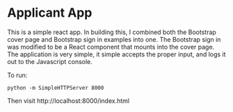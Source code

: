 # Applicant App

This is a simple react app.  In building this, I combined both the Bootstrap
cover page and Bootstrap sign in examples into one.  The Bootstrap sign in was
modified to be a React component that mounts into the cover page.  The
application is very simple, it simple accepts the proper input, and logs it out
to the Javascript console.

To run:
```
python -m SimpleHTTPServer 8000
```
Then visit http://localhost:8000/index.html

